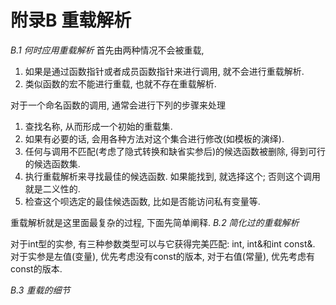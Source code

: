# 附录B 重载解析 #

*B.1 何时应用重载解析*
首先由两种情况不会被重载, 
1. 如果是通过函数指针或者成员函数指针来进行调用, 就不会进行重载解析.
2. 类似函数的宏不能进行重载, 也就不存在重载解析.

对于一个命名函数的调用, 通常会进行下列的步骤来处理
1. 查找名称, 从而形成一个初始的重载集.
2. 如果有必要的话, 会用各种方法对这个集合进行修改(如模板的演绎).
3. 任何与调用不匹配(考虑了隐式转换和缺省实参后)的候选函数被删除, 得到可行的候选函数集.
4. 执行重载解析来寻找最佳的候选函数. 如果能找到, 就选择这个; 否则这个调用就是二义性的.
5. 检查这个呗选定的最佳候选函数, 比如是否能访问私有变量等.

重载解析就是这里面最复杂的过程, 下面先简单阐释.
*B.2 简化过的重载解析*

对于int型的实参, 有三种参数类型可以与它获得完美匹配: int, int&和int const&.
对于实参是左值(变量), 优先考虑没有const的版本, 对于右值(常量), 优先考虑有const的版本.

*B.3 重载的细节*

